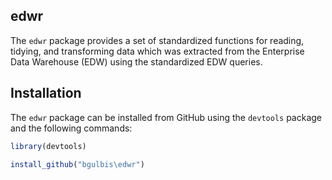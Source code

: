 
<!-- README.md is generated from README.Rmd. Please edit that file -->
edwr
----

The `edwr` package provides a set of standardized functions for reading, tidying, and transforming data which was extracted from the Enterprise Data Warehouse (EDW) using the standardized EDW queries.

Installation
------------

The `edwr` package can be installed from GitHub using the `devtools` package and the following commands:

``` r
library(devtools)

install_github("bgulbis\edwr")
```
